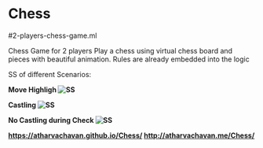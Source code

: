 # Chess

#2-players-chess-game.ml

Chess Game for 2 players
Play a chess using virtual chess board and pieces with beautiful animation.
Rules are already embedded into the logic

SS of different Scenarios:

<b>Move Highligh<b>
<img src="/1.PNG" alt="SS" >

<b>Castling<b>
<img src="/2.PNG" alt="SS" >

<b>No Castling during Check<b>
<img src="/3.PNG" alt="SS" >

https://atharvachavan.github.io/Chess/
http://atharvachavan.me/Chess/
